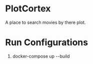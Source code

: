 # PlotCortex
A place to search movies by there plot.



# Run Configurations
1. docker-compose up --build